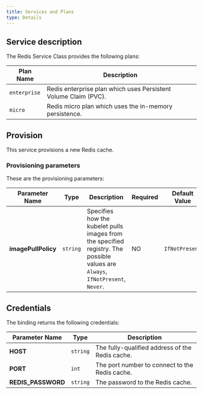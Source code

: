 ```yaml
---
title: Services and Plans
type: Details
---
```


## Service description

The Redis Service Class provides the following plans:

| Plan Name | Description |
|-----------|-------------|
| `enterprise` | Redis enterprise plan which uses Persistent Volume Claim (PVC). |
| `micro` | Redis micro plan which uses the in-memory persistence. |


## Provision

This service provisions a new Redis cache.

### Provisioning parameters

These are the provisioning parameters:

| Parameter Name | Type | Description | Required | Default Value |
|----------------|------|-------------|----------|---------------|
| **imagePullPolicy** | `string` | Specifies how the kubelet pulls images from the specified registry. The possible values are `Always`, `IfNotPresent`, `Never`. | NO | `IfNotPresent` |

## Credentials

The binding returns the following credentials:

| Parameter Name | Type | Description |
|----------------|------|-------------|
| **HOST** | `string` | The fully-qualified address of the Redis cache. |
| **PORT** | `int` | The port number to connect to the Redis cache. |
| **REDIS_PASSWORD** | `string` | The password to the Redis cache. |
